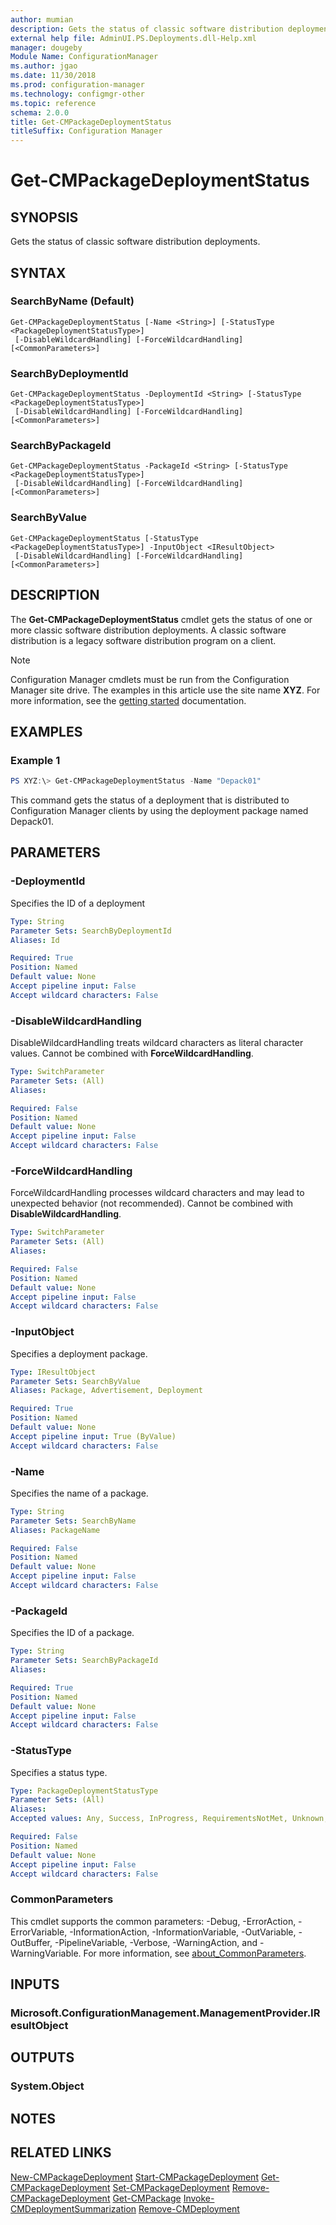 ```yaml
---
author: mumian
description: Gets the status of classic software distribution deployments.
external help file: AdminUI.PS.Deployments.dll-Help.xml
manager: dougeby
Module Name: ConfigurationManager
ms.author: jgao
ms.date: 11/30/2018
ms.prod: configuration-manager
ms.technology: configmgr-other
ms.topic: reference
schema: 2.0.0
title: Get-CMPackageDeploymentStatus
titleSuffix: Configuration Manager
---
```


# Get-CMPackageDeploymentStatus

## SYNOPSIS

Gets the status of classic software distribution deployments.

## SYNTAX

### SearchByName (Default)
```
Get-CMPackageDeploymentStatus [-Name <String>] [-StatusType <PackageDeploymentStatusType>]
 [-DisableWildcardHandling] [-ForceWildcardHandling] [<CommonParameters>]
```

### SearchByDeploymentId
```
Get-CMPackageDeploymentStatus -DeploymentId <String> [-StatusType <PackageDeploymentStatusType>]
 [-DisableWildcardHandling] [-ForceWildcardHandling] [<CommonParameters>]
```

### SearchByPackageId
```
Get-CMPackageDeploymentStatus -PackageId <String> [-StatusType <PackageDeploymentStatusType>]
 [-DisableWildcardHandling] [-ForceWildcardHandling] [<CommonParameters>]
```

### SearchByValue
```
Get-CMPackageDeploymentStatus [-StatusType <PackageDeploymentStatusType>] -InputObject <IResultObject>
 [-DisableWildcardHandling] [-ForceWildcardHandling] [<CommonParameters>]
```

## DESCRIPTION

The **Get-CMPackageDeploymentStatus** cmdlet gets the status of one or more classic software distribution deployments.
A classic software distribution is a legacy software distribution program on a client.

> [!NOTE]
> Configuration Manager cmdlets must be run from the Configuration Manager site drive.
> The examples in this article use the site name **XYZ**. For more information, see the
> [getting started](/powershell/sccm/overview) documentation.

## EXAMPLES

### Example 1

```powershell
PS XYZ:\> Get-CMPackageDeploymentStatus -Name "Depack01"
```

This command gets the status of a deployment that is distributed to Configuration Manager clients by using the deployment package named Depack01.

## PARAMETERS

### -DeploymentId

Specifies the ID of a deployment

```yaml
Type: String
Parameter Sets: SearchByDeploymentId
Aliases: Id

Required: True
Position: Named
Default value: None
Accept pipeline input: False
Accept wildcard characters: False
```

### -DisableWildcardHandling

DisableWildcardHandling treats wildcard characters as literal character values. Cannot be combined with **ForceWildcardHandling**.

```yaml
Type: SwitchParameter
Parameter Sets: (All)
Aliases:

Required: False
Position: Named
Default value: None
Accept pipeline input: False
Accept wildcard characters: False
```

### -ForceWildcardHandling

ForceWildcardHandling processes wildcard characters and may lead to unexpected behavior (not recommended). Cannot be combined with **DisableWildcardHandling**.

```yaml
Type: SwitchParameter
Parameter Sets: (All)
Aliases:

Required: False
Position: Named
Default value: None
Accept pipeline input: False
Accept wildcard characters: False
```

### -InputObject

Specifies a deployment package.

```yaml
Type: IResultObject
Parameter Sets: SearchByValue
Aliases: Package, Advertisement, Deployment

Required: True
Position: Named
Default value: None
Accept pipeline input: True (ByValue)
Accept wildcard characters: False
```

### -Name

Specifies the name of a package.

```yaml
Type: String
Parameter Sets: SearchByName
Aliases: PackageName

Required: False
Position: Named
Default value: None
Accept pipeline input: False
Accept wildcard characters: False
```

### -PackageId

Specifies the ID of a package.

```yaml
Type: String
Parameter Sets: SearchByPackageId
Aliases:

Required: True
Position: Named
Default value: None
Accept pipeline input: False
Accept wildcard characters: False
```

### -StatusType

Specifies a status type.

```yaml
Type: PackageDeploymentStatusType
Parameter Sets: (All)
Aliases:
Accepted values: Any, Success, InProgress, RequirementsNotMet, Unknown, Error

Required: False
Position: Named
Default value: None
Accept pipeline input: False
Accept wildcard characters: False
```

### CommonParameters
This cmdlet supports the common parameters: -Debug, -ErrorAction, -ErrorVariable, -InformationAction, -InformationVariable, -OutVariable, -OutBuffer, -PipelineVariable, -Verbose, -WarningAction, and -WarningVariable. For more information, see [about_CommonParameters](http://go.microsoft.com/fwlink/?LinkID=113216).

## INPUTS

### Microsoft.ConfigurationManagement.ManagementProvider.IResultObject

## OUTPUTS

### System.Object

## NOTES

## RELATED LINKS

[New-CMPackageDeployment](New-CMPackageDeployment.md)
[Start-CMPackageDeployment](Start-CMPackageDeployment.md)
[Get-CMPackageDeployment](Get-CMPackageDeployment.md)
[Set-CMPackageDeployment](Set-CMPackageDeployment.md)
[Remove-CMPackageDeployment](Remove-CMPackageDeployment.md)
[Get-CMPackage](Get-CMPackage.md)
[Invoke-CMDeploymentSummarization](Invoke-CMDeploymentSummarization.md)
[Remove-CMDeployment](Remove-CMDeployment.md)
